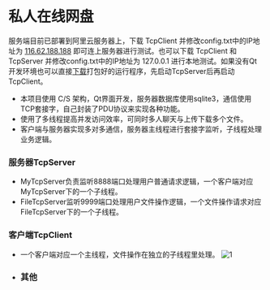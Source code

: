 # 私人在线网盘
服务端目前已部署到阿里云服务器上，下载 TcpClient 并修改config.txt中的IP地址为 [116.62.188.188]() 即可连上服务器进行测试。也可以下载 TcpClient 和 TcpServer 并修改config.txt中的IP地址为 127.0.0.1 进行本地测试。如果没有Qt开发环境也可以直接[下载](https://github.com/1170953489/TcpServer/releases/tag/1.0)打包好的运行程序，先启动TcpServer后再启动TcpClient。
- 本项目使用 C/S 架构，Qt界面开发，服务器数据库使用sqlite3，通信使用TCP套接字，自己封装了PDU协议来实现各种功能。
- 使用了多线程提高并发访问效率，可同时多人聊天与上传下载多个文件。
- 客户端与服务器实现多对多通信，服务器主线程进行套接字监听，子线程处理业务逻辑。
### 服务器TcpServer
- MyTcpServer负责监听8888端口处理用户普通请求逻辑，一个客户端对应MyTcpServer下的一个子线程。
- FileTcpServer监听9999端口处理用户文件操作逻辑，一个文件操作请求对应FileTcpServer下的一个子线程。
### 客户端TcpClient
- 一个客户端对应一个主线程，文件操作在独立的子线程里处理。
  ![1](https://github.com/1170953489/TcpServer/assets/91270044/2488d126-bddb-4ce7-a858-5be7597e37d7)

- ### 其他
